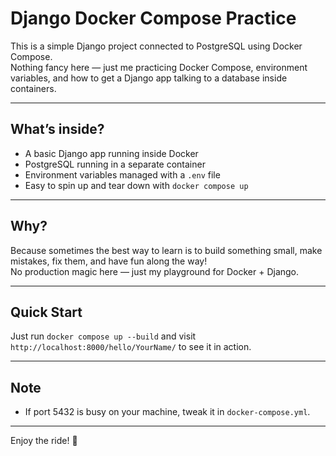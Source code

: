 # Django Docker Compose Practice

This is a simple Django project connected to PostgreSQL using Docker Compose.  
Nothing fancy here — just me practicing Docker Compose, environment variables, and how to get a Django app talking to a database inside containers.

---

## What’s inside?

- A basic Django app running inside Docker  
- PostgreSQL running in a separate container  
- Environment variables managed with a `.env` file  
- Easy to spin up and tear down with `docker compose up`

---

## Why?

Because sometimes the best way to learn is to build something small, make mistakes, fix them, and have fun along the way!  
No production magic here — just my playground for Docker + Django.

---

## Quick Start

Just run `docker compose up --build` and visit `http://localhost:8000/hello/YourName/` to see it in action.

---

## Note
- If port 5432 is busy on your machine, tweak it in `docker-compose.yml`.  
---

Enjoy the ride! 🚀

